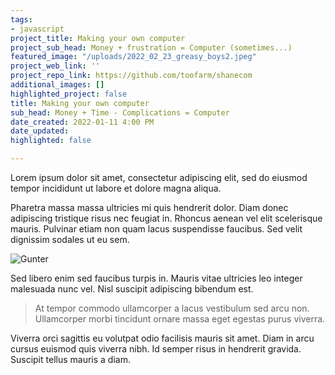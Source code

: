 ```yaml
---
tags:
- javascript
project_title: Making your own computer
project_sub_head: Money + frustration = Computer (sometimes...)
featured_image: "/uploads/2022_02_23_greasy_boys2.jpeg"
project_web_link: ''
project_repo_link: https://github.com/toofarm/shanecom
additional_images: []
highlighted_project: false
title: Making your own computer
sub_head: Money + Time - Complications = Computer
date_created: 2022-01-11 4:00 PM
date_updated: 
highlighted: false

---
```

Lorem ipsum dolor sit amet, consectetur adipiscing elit, sed do eiusmod tempor incididunt ut labore et dolore magna aliqua. 

Pharetra massa massa ultricies mi quis hendrerit dolor. Diam donec adipiscing tristique risus nec feugiat in. Rhoncus aenean vel elit scelerisque mauris. Pulvinar etiam non quam lacus suspendisse faucibus. Sed velit dignissim sodales ut eu sem. 

![Gunter](/uploads/2022_02_23_gunter.png "Gunter")

Sed libero enim sed faucibus turpis in. Mauris vitae ultricies leo integer malesuada nunc vel. Nisl suscipit adipiscing bibendum est. 

> At tempor commodo ullamcorper a lacus vestibulum sed arcu non. Ullamcorper morbi tincidunt ornare massa eget egestas purus viverra.

Viverra orci sagittis eu volutpat odio facilisis mauris sit amet. Diam in arcu cursus euismod quis viverra nibh. Id semper risus in hendrerit gravida. Suscipit tellus mauris a diam.
